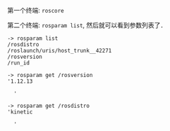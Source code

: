 第一个终端: `roscore`  

第二个终端: `rosparam list`, 然后就可以看到参数列表了．　　

```
-> rosparam list
/rosdistro
/roslaunch/uris/host_trunk__42271
/rosversion
/run_id

-> rosparam get /rosversion
'1.12.13

  '

-> rosparam get /rosdistro
'kinetic

  '
```


